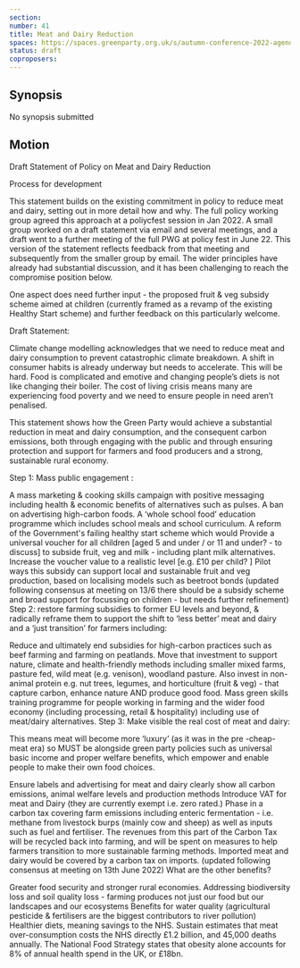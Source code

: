 ```yaml
---
section:
number: 41
title: Meat and Dairy Reduction
spaces: https://spaces.greenparty.org.uk/s/autumn-conference-2022-agenda-forum/?contentId=101937
status: draft
coproposers:
---
```

## Synopsis
No synopsis submitted

## Motion
Draft Statement of Policy on Meat and Dairy Reduction

Process for development

This statement builds on the existing commitment in policy to reduce meat and dairy, setting out in more detail how and why. The full policy working group agreed this approach at a poliycfest session in Jan 2022. A small group worked on a draft statement via email and several meetings, and a draft went to a further meeting of the full PWG at policy fest in June 22. This version of the statement reflects feedback from that meeting and subsequently from the smaller group by email. The wider principles have already had substantial discussion, and it has been challenging to reach the compromise position below.

One aspect does need further input - the proposed fruit & veg subsidy scheme aimed at children (currently framed as a revamp of the existing Healthy Start scheme) and further feedback on this particularly welcome.

Draft Statement:

Climate change modelling acknowledges that we need to reduce meat and dairy consumption to prevent catastrophic climate breakdown.  A shift in consumer habits is already underway but needs to accelerate. This will be hard. Food is complicated and emotive and changing people’s diets is not like changing their boiler.  The cost of living crisis means many are experiencing food poverty and we need to ensure people in need aren’t penalised.

This statement shows how the Green Party would achieve a substantial reduction in meat and dairy consumption, and the consequent carbon emissions, both through engaging with the public and through ensuring protection and support for farmers and food producers and a strong, sustainable rural economy.

Step 1: Mass public engagement :

A mass marketing & cooking skills campaign with positive messaging including health & economic benefits of alternatives such as pulses.
A ban on advertising high-carbon foods.
A  ‘whole school food’ education programme  which includes school meals and school curriculum.
A reform of the Government's failing healthy start scheme which would
Provide a universal voucher for  all children  [aged 5 and under / or 11 and under? - to discuss] to subside fruit, veg and milk - including plant milk alternatives.
Increase the voucher value to a realistic level [e.g. £10 per child? ]
Pilot ways this subsidy can support local and sustainable fruit and veg production, based on localising models such as beetroot bonds
(updated following consensus  at meeting on 13/6 there should be a subsidy scheme and broad support for focussing on children - but needs further refinement)
Step 2: restore farming subsidies to former EU levels and beyond, & radically reframe them to support the shift to ‘less better’ meat and dairy and a ‘just transition’ for farmers including:

Reduce and ultimately end subsidies for high-carbon practices such as beef farming and farming on peatlands.
Move that investment to support nature, climate and health-friendly methods including smaller mixed farms, pasture fed, wild meat (e.g. venison), woodland pasture. Also invest in non-animal protein  e.g. nut trees, legumes, and horticulture (fruit & veg) - that capture carbon, enhance nature AND produce good food.
Mass green skills training programme for people working in farming and the wider food economy (including processing, retail & hospitality) including use of meat/dairy alternatives.
Step 3:  Make visible the real cost of meat and dairy:

This means meat will become more ‘luxury’ (as it was in the pre -cheap-meat era) so MUST be alongside green party policies such as universal basic income and proper welfare benefits, which empower and enable people to make their own food choices.

Ensure labels and advertising for meat and dairy clearly show all carbon emissions, animal welfare levels and production methods
Introduce VAT for meat and Dairy (they are currently exempt i.e. zero rated.)
Phase in a carbon tax covering farm emissions including enteric fermentation - i.e. methane from livestock burps (mainly cow and sheep) as well as inputs such as fuel and fertiliser. The revenues from this part of the Carbon Tax will be recycled back into farming, and will be spent on measures to help farmers transition to more sustainable farming methods.  Imported meat and dairy would be covered by a carbon tax on imports. (updated following consensus at meeting on 13th June 2022)
What are the other benefits?

Greater food security and stronger rural economies.
Addressing  biodiversity loss and soil quality loss - farming produces not just our food but our landscapes and our ecosystems
Benefits for  water quality (agricultural pesticide & fertilisers are the biggest contributors to river pollution)
Healthier diets, meaning savings to the NHS.  Sustain estimates that meat over-consumption costs the NHS directly £1.2 billion, and 45,000 deaths annually. The National Food Strategy states that obesity alone accounts for 8% of annual health spend in the UK, or £18bn.
